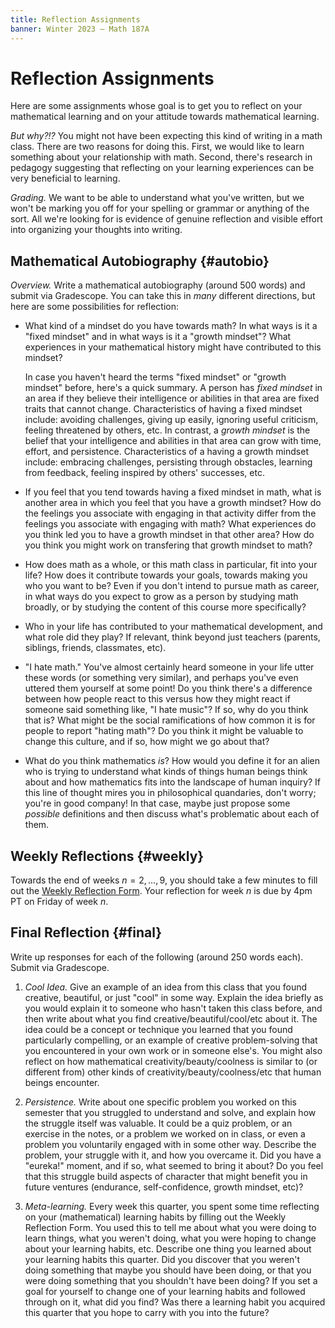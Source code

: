 ```yaml
---
title: Reflection Assignments
banner: Winter 2023 — Math 187A
---
```


# Reflection Assignments

Here are some assignments whose goal is to get you to reflect on your mathematical learning and on your attitude towards mathematical learning. 

*But why?!?* You might not have been expecting this kind of writing in a math class. There are two reasons for doing this. First, we would like to learn something about your relationship with math. Second, there's research in pedagogy suggesting that reflecting on your learning experiences can be very beneficial to learning.
	
*Grading.* We want to be able to understand what you've written, but we won't be marking you off for your spelling or grammar or anything of the sort. All we're looking for is evidence of genuine reflection and visible effort into organizing your thoughts into writing. 

## Mathematical Autobiography {#autobio}

*Overview.* Write a mathematical autobiography (around 500 words) and submit via Gradescope. You can take this in *many* different directions, but here are some possibilities for reflection: 

* What kind of a mindset do you have towards math? In what ways is it a "fixed mindset" and in what ways is it a "growth mindset"? What experiences in your mathematical history might have contributed to this mindset? 

    In case you haven't heard the terms "fixed mindset" or "growth mindset" before, here's a quick summary. A person has *fixed mindset* in an area if they believe their intelligence or abilities in that area are fixed traits that cannot change. Characteristics of having a fixed mindset include: avoiding challenges, giving up easily, ignoring useful criticism, feeling threatened by others, etc. In contrast, a *growth mindset* is the belief that your intelligence and abilities in that area can grow with time, effort, and persistence. Characteristics of a having a growth mindset include: embracing challenges, persisting through obstacles, learning from feedback, feeling inspired by others' successes, etc. 
    
* If you feel that you tend towards having a fixed mindset in math, what is another area in which you feel that you have a growth mindset? How do the feelings you associate with engaging in that activity differ from the feelings you associate with engaging with math? What experiences do you think led you to have a growth mindset in that other area? How do you think you might work on transfering that growth mindset to math?

* How does math as a whole, or this math class in particular, fit into your life? How does it contribute towards your goals, towards making you who you want to be? Even if you don't intend to pursue math as career, in what ways do you expect to grow as a person by studying math broadly, or by studying the content of this course more specifically? 

* Who in your life has contributed to your mathematical development, and what role did they play? If relevant, think beyond just teachers (parents, siblings, friends, classmates, etc).  

* "I hate math." You've almost certainly heard someone in your life utter these words (or something very similar), and perhaps you've even uttered them yourself at some point! Do you think there's a difference between how people react to this versus how they might react if someone said something like, "I hate music"? If so, why do you think that is? What might be the social ramifications of how common it is for people to report "hating math"? Do you think it might be valuable to change this culture, and if so, how might we go about that? 

* What do you think mathematics *is*? How would you define it for an alien who is trying to understand what kinds of things human beings think about and how mathematics fits into the landscape of human inquiry? If this line of thought mires you in philosophical quandaries, don't worry; you're in good company! In that case, maybe just propose some *possible* definitions and then discuss what's problematic about each of them. 

## Weekly Reflections {#weekly}

Towards the end of weeks $n = 2, \dotsc, 9$, you should take a few minutes to fill out the [Weekly Reflection Form](https://docs.google.com/forms/d/e/1FAIpQLSdwv0hYgTTjIkZYOeoqi2H6_LLb3zZsHwCy7-4bFOX8DYmsYg/viewform). Your reflection for week $n$ is due by 4pm PT on Friday of week $n$.  

## Final Reflection {#final}

Write up responses for each of the following (around 250 words each). Submit via Gradescope.

1. *Cool Idea.* Give an example of an idea from this class that you found creative, beautiful, or just "cool" in some way. Explain the idea briefly as you would explain it to someone who hasn't taken this class before, and then write about what you find creative/beautiful/cool/etc about it. The idea could be a concept or technique you learned that you found particularly compelling, or an example of creative problem-solving that you encountered in your own work or in someone else's. You might also reflect on how mathematical creativity/beauty/coolness is similar to (or different from) other kinds of creativity/beauty/coolness/etc that human beings encounter. 

2. *Persistence.* Write about one specific problem you worked on this semester that you struggled to understand and solve, and explain how the struggle itself was valuable. It could be a quiz problem, or an exercise in the notes, or a problem we worked on in class, or even a problem you voluntarily engaged with in some other way. Describe the problem, your struggle with it, and how you overcame it. Did you have a "eureka!" moment, and if so, what seemed to bring it about? Do you feel that this struggle build aspects of character that might benefit you in future ventures (endurance, self-confidence, growth mindset, etc)?

3. *Meta-learning.* Every week this quarter, you spent some time reflecting on your (mathematical) learning habits by filling out the Weekly Reflection Form. You used this to tell me about what you were doing to learn things, what you weren't doing, what you were hoping to change about your learning habits, etc. Describe one thing you learned about your learning habits this quarter. Did you discover that you weren't doing something that maybe you should have been doing, or that you were doing something that you shouldn't have been doing? If you set a goal for yourself to change one of your learning habits and followed through on it, what did you find? Was there a learning habit you acquired this quarter that you hope to carry with you into the future? 

